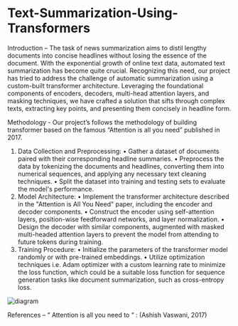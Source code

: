 # Text-Summarization-Using-Transformers

Introduction – 
The task of news summarization aims to distil lengthy documents into concise headlines without losing the essence of the document. With the exponential growth of online text data, automated text summarization has become quite crucial. Recognizing this need, our project has tried to address the challenge of automatic summarization using a custom-built transformer architecture. Leveraging the foundational components of encoders, decoders, multi-head attention layers, and masking techniques, we have crafted a solution that sifts through complex texts, extracting key points, and presenting them concisely in headline form.

Methodology - 
Our project’s follows the methodology of building transformer based on the famous “Attention is all you need” published in 2017.
1)	Data Collection and Preprocessing:
•	Gather a dataset of documents paired with their corresponding headline summaries.
•	Preprocess the data by tokenizing the documents and headlines, converting them into numerical sequences, and applying any necessary text cleaning techniques.
•	Split the dataset into training and testing sets to evaluate the model's performance.
2)	Model Architecture:
•	Implement the transformer architecture described in the "Attention is All You Need" paper, including the encoder and decoder components.
•	Construct the encoder using self-attention layers, position-wise feedforward networks, and layer normalization.
•	Design the decoder with similar components, augmented with masked multi-headed attention layers to prevent the model from attending to future tokens during training.
3)	Training Procedure:
•	Initialize the parameters of the transformer model randomly or with pre-trained embeddings.
•	Utilize optimization techniques i.e. Adam optimizer with a custom learning rate to minimize the loss function, which could be a suitable loss function for sequence generation tasks like document summarization, such as cross-entropy loss.
 
![diagram](https://github.com/Shadow-1622/Text-Summarization-Using-Transformers/assets/64398826/6b49b023-6bcf-4150-9088-2f95ca3416f9)


References – 
“ Attention is all you need to “ : (Ashish Vaswani, 2017)

